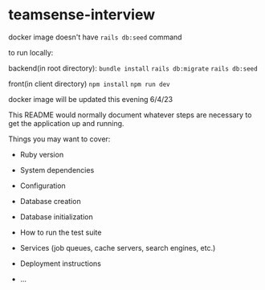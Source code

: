 # teamsense-interview

docker image doesn't have `rails db:seed` command

to run locally:

backend(in root directory):
`bundle install`
`rails db:migrate`
`rails db:seed`

front(in client directory)
`npm install`
`npm run dev`

docker image will be updated this evening 6/4/23

This README would normally document whatever steps are necessary to get the
application up and running.

Things you may want to cover:

* Ruby version

* System dependencies

* Configuration

* Database creation

* Database initialization

* How to run the test suite

* Services (job queues, cache servers, search engines, etc.)

* Deployment instructions

* ...
